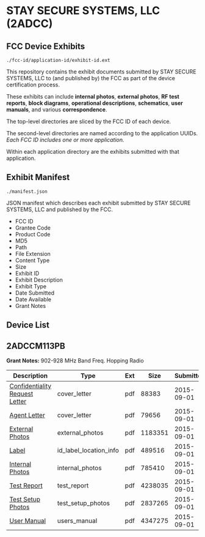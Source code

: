 # STAY SECURE SYSTEMS, LLC (2ADCC)
## FCC Device Exhibits

```
./fcc-id/application-id/exhibit-id.ext
```

This repository contains the exhibit documents submitted by STAY SECURE SYSTEMS, LLC to (and published by) the FCC as part of the device certification process.

These exhibits can include **internal photos**, **external photos**, **RF test reports**, **block diagrams**, **operational descriptions**, **schematics**, **user manuals**, and various **correspondence**.

The top-level directories are sliced by the FCC ID of each device.

The second-level directories are named according to the application UUIDs. *Each FCC ID includes one or more application.*

Within each application directory are the exhibits submitted with that application. 

## Exhibit Manifest

```
./manifest.json
```

JSON manifest which describes each exhibit submitted by STAY SECURE SYSTEMS, LLC and published by the FCC.

- FCC ID
- Grantee Code
- Product Code
- MD5
- Path
- File Extension
- Content Type
- Size
- Exhibit ID
- Exhibit Description
- Exhibit Type
- Date Submitted
- Date Available
- Grant Notes

## Device List
## 2ADCCM113PB
**Grant Notes:** 902-928 MHz Band Freq. Hopping Radio

| Description | Type | Ext | Size | Submitted | Available |
| ----------- | ---- | --- | ---- | --------- | --------- |
| [Confidentiality Request Letter](2ADCCM113PB/cbd6adeafa4af93e81f795cf76843065/2735206.pdf) | cover_letter | pdf | 88383 | 2015-09-01 | 2015-09-01 |
| [Agent Letter](2ADCCM113PB/cbd6adeafa4af93e81f795cf76843065/2735207.pdf) | cover_letter | pdf | 79656 | 2015-09-01 | 2015-09-01 |
| [External Photos](2ADCCM113PB/cbd6adeafa4af93e81f795cf76843065/2735205.pdf) | external_photos | pdf | 1183351 | 2015-09-01 | 2015-09-01 |
| [Label](2ADCCM113PB/cbd6adeafa4af93e81f795cf76843065/2735208.pdf) | id_label_location_info | pdf | 489516 | 2015-09-01 | 2015-09-01 |
| [Internal Photos](2ADCCM113PB/cbd6adeafa4af93e81f795cf76843065/2735204.pdf) | internal_photos | pdf | 785410 | 2015-09-01 | 2015-09-01 |
| [Test Report](2ADCCM113PB/cbd6adeafa4af93e81f795cf76843065/2735202.pdf) | test_report | pdf | 4238035 | 2015-09-01 | 2015-09-01 |
| [Test Setup Photos](2ADCCM113PB/cbd6adeafa4af93e81f795cf76843065/2735201.pdf) | test_setup_photos | pdf | 2837265 | 2015-09-01 | 2015-09-01 |
| [User Manual](2ADCCM113PB/cbd6adeafa4af93e81f795cf76843065/2735203.pdf) | users_manual | pdf | 4347275 | 2015-09-01 | 2015-09-01 |

